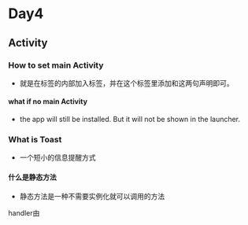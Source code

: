 # Day4
## Activity
### How to set main Activity
- 就是在<activity>标签的内部加入<intent-filter>标签，并在这个标签里添加<action android:name="android.intent.action.MAIN"/>和<category android:name="android.intent.category.LAUNCHER" />这两句声明即可。
#### what if no main Activity
- the app will still be installed. But it will not be shown in the launcher.
### What is Toast
- 一个短小的信息提醒方式

#### 什么是静态方法
- 静态方法是一种不需要实例化就可以调用的方法



handler由
